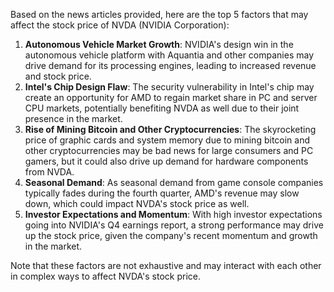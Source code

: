 Based on the news articles provided, here are the top 5 factors that may affect the stock price of NVDA (NVIDIA Corporation):

1. **Autonomous Vehicle Market Growth**: NVIDIA's design win in the autonomous vehicle platform with Aquantia and other companies may drive demand for its processing engines, leading to increased revenue and stock price.
2. **Intel's Chip Design Flaw**: The security vulnerability in Intel's chip may create an opportunity for AMD to regain market share in PC and server CPU markets, potentially benefiting NVDA as well due to their joint presence in the market.
3. **Rise of Mining Bitcoin and Other Cryptocurrencies**: The skyrocketing price of graphic cards and system memory due to mining bitcoin and other cryptocurrencies may be bad news for large consumers and PC gamers, but it could also drive up demand for hardware components from NVDA.
4. **Seasonal Demand**: As seasonal demand from game console companies typically fades during the fourth quarter, AMD's revenue may slow down, which could impact NVDA's stock price as well.
5. **Investor Expectations and Momentum**: With high investor expectations going into NVIDIA's Q4 earnings report, a strong performance may drive up the stock price, given the company's recent momentum and growth in the market.

Note that these factors are not exhaustive and may interact with each other in complex ways to affect NVDA's stock price.